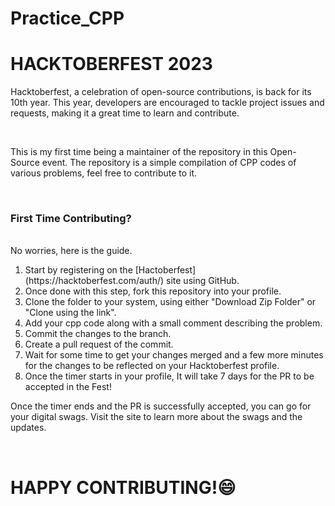 # Practice_CPP

<h1>HACKTOBERFEST 2023</h1>
<p>Hacktoberfest, a celebration of open-source contributions, is back for its 10th year. This year, developers are encouraged to tackle project issues and requests, making it a great time to learn and contribute.</p>
<br> <p>This is my first time being a maintainer of the repository in this Open-Source event. The repository is a simple compilation of CPP codes of various problems, feel free to contribute to it.</p>

<br>
<h3>First Time Contributing?</h3>
<br>No worries, here is the guide.<br>
<ol>
  <li>Start by registering on the [Hactoberfest](https://hacktoberfest.com/auth/) site using GitHub.</li>
  <li>Once done with this step, fork this repository into your profile.</li>
  <li>Clone the folder to your system, using either "Download Zip Folder" or "Clone using the link".</li>
  <li>Add your cpp code along with a small comment describing the problem.</li>
  <li>Commit the changes to the branch.</li>
  <li>Create a pull request of the commit.</li>
  <li>Wait for some time to get your changes merged and a few more minutes for the changes to be reflected on your Hacktoberfest profile.</li>
  <li>Once the timer starts in your profile, It will take 7 days for the PR to be accepted in the Fest!</li>
</ol>

Once the timer ends and the PR is successfully accepted, you can go for your digital swags. 
Visit the site to learn more about the swags and the updates.

<br> 
<H1>HAPPY CONTRIBUTING!😄</H1>
